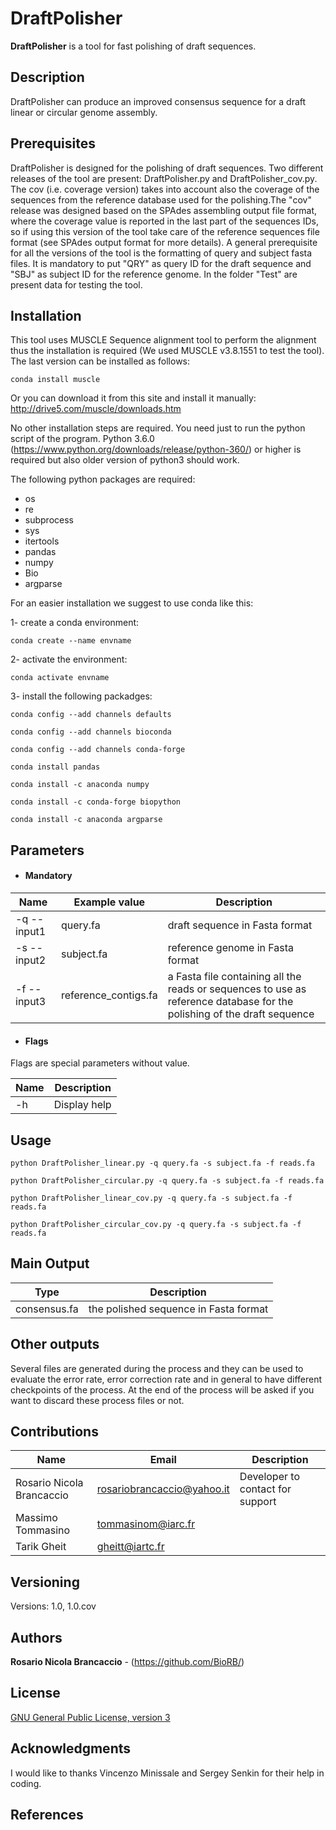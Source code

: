# DraftPolisher

**DraftPolisher** is a tool for fast polishing of draft sequences.

## Description

DraftPolisher can produce an improved consensus sequence for a draft  linear or circular genome assembly. 

## Prerequisites

DraftPolisher is designed for the polishing of draft sequences. Two different releases of the tool are present: DraftPolisher.py and DraftPolisher_cov.py. The cov (i.e. coverage version)  takes into account also the coverage of the sequences from the reference database used for the polishing.The "cov" release was designed based on the SPAdes assembling output file format, where the coverage value is reported in the last part of the sequences IDs, so if using this version of the tool take care of the reference sequences file format (see SPAdes output format for more details). A general prerequisite for all the versions of the tool is the formatting of query and subject fasta files. It is mandatory to put "QRY" as query ID for the draft sequence and "SBJ" as subject ID for the reference genome. In the folder "Test" are present data for testing the tool.

## Installation
This tool uses MUSCLE Sequence alignment tool to perform the alignment thus the installation is required (We used MUSCLE v3.8.1551 to test the tool).
The last version can be installed as follows:

```
conda install muscle
```
Or you can download it from this site and install it manually: http://drive5.com/muscle/downloads.htm

No other installation steps are required. You need just to run the python script of the program. 
Python 3.6.0 (https://www.python.org/downloads/release/python-360/) or higher is required but also older version of python3 should work.

The following python packages are required:
- os
- re
- subprocess
- sys
- itertools
- pandas
- numpy
- Bio
- argparse

For an easier installation we suggest to use conda like this:

1- create a conda environment:

```conda create --name envname```

2- activate the environment:

```conda activate envname```

3- install the following packadges:

```conda config --add channels defaults```

```conda config --add channels bioconda```

```conda config --add channels conda-forge```

```conda install pandas```

```conda install -c anaconda numpy```

```conda install -c conda-forge biopython```

```conda install -c anaconda argparse```



## Parameters

  * #### Mandatory
| Name  | Example value | Description     |
|-------|---------------|-----------------|
| -q --input1| query.fa | draft sequence in Fasta format |
| -s --input2| subject.fa | reference genome in Fasta format |
| -f --input3| reference_contigs.fa | a Fasta file containing all the reads or sequences to use as reference database for the polishing of the draft sequence|

  * #### Flags

Flags are special parameters without value.

| Name      | Description     |
|-----------|-----------------|
| -h   | Display help |

## Usage 

```
python DraftPolisher_linear.py -q query.fa -s subject.fa -f reads.fa
```

```
python DraftPolisher_circular.py -q query.fa -s subject.fa -f reads.fa
```

```
python DraftPolisher_linear_cov.py -q query.fa -s subject.fa -f reads.fa
```

```
python DraftPolisher_circular_cov.py -q query.fa -s subject.fa -f reads.fa
```

## Main Output

| Type      | Description     |
  |-----------|---------------|
  | consensus.fa    | the polished sequence in Fasta format |

## Other outputs

Several files are generated during the process and they can be used to evaluate the error rate, error correction rate and in general to have different checkpoints of the process. At the end of the process will be asked if you want to discard these process files or not.

## Contributions

| Name      | Email | Description     |
|-----------|---------------|-----------------|
  | Rosario Nicola Brancaccio | rosariobrancaccio@yahoo.it | Developer to contact for support |
  | Massimo Tommasino | tommasinom@iarc.fr
  | Tarik Gheit | gheitt@iartc.fr
  
## Versioning

Versions: 1.0, 1.0.cov


## Authors

**Rosario Nicola Brancaccio** - (https://github.com/BioRB/)

## License
[GNU General Public License, version 3](https://www.gnu.org/licenses/gpl-3.0.html)


## Acknowledgments
I would like to thanks Vincenzo Minissale and Sergey Senkin for their help in coding.

## References
